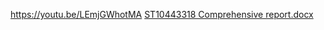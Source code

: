 https://youtu.be/LEmjGWhotMA
 [ST10443318 Comprehensive report.docx](https://github.com/Ashayl/HistoryApp1/files/14890978/ST10443318.Comprehensive.report.docx)
